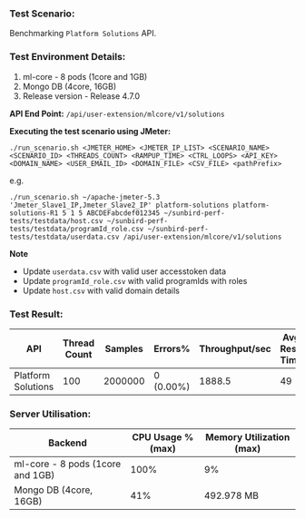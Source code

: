 ### Test Scenario:
Benchmarking `Platform Solutions` API.

### Test Environment Details:
1. ml-core - 8 pods (1core and 1GB)
2. Mongo DB (4core, 16GB)
3. Release version - Release 4.7.0

**API End Point:** `/api/user-extension/mlcore/v1/solutions`

**Executing the test scenario using JMeter:**

```./run_scenario.sh <JMETER_HOME> <JMETER_IP_LIST> <SCENARIO_NAME> <SCENARIO_ID> <THREADS_COUNT> <RAMPUP_TIME> <CTRL_LOOPS> <API_KEY> <DOMAIN_NAME> <USER_EMAIL_ID> <DOMAIN_FILE> <CSV_FILE> <pathPrefix> ```

e.g.

```./run_scenario.sh ~/apache-jmeter-5.3 'Jmeter_Slave1_IP,Jmeter_Slave2_IP' platform-solutions platform-solutions-R1 5 1 5 ABCDEFabcdef012345 ~/sunbird-perf-tests/testdata/host.csv ~/sunbird-perf-tests/testdata/programId_role.csv ~/sunbird-perf-tests/testdata/userdata.csv /api/user-extension/mlcore/v1/solutions```

**Note**
- Update `userdata.csv` with valid user accesstoken data
- Update `programId_role.csv` with valid programIds with roles 
- Update `host.csv` with valid domain details

### Test Result:
| API           | Thread Count  | Samples  | Errors%   | Throughput/sec  |Avg Resp Time  |   95th pct  |  99th pct   |
| ------------- | ------------- | -------- | --------- | --------------- |---------------|-------------|-------------|
| Platform Solutions  | 100           |  2000000  | 0 (0.00%) | 1888.5       |     49   |   167    |	246.99|


### Server Utilisation:
| Backend          | CPU Usage %(max) | Memory Utilization (max) |
| ------------- | ------------- |------------- |
|ml-core - 8 pods (1core and 1GB)|100%|9%|
|Mongo DB (4core, 16GB)| 41%|  492.978 MB|


